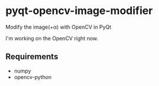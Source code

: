 # pyqt-opencv-image-modifier
Modify the image(+α) with OpenCV in PyQt

I'm working on the OpenCV right now.

## Requirements
* numpy
* opencv-python

